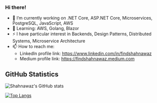 ### Hi there!

- 🔭 I’m currently working on .NET Core, ASP.NET Core, Microservices, PostgreSQL, JavaScript, AWS
- 🌱 Learning: AWS, Golang, Blazor
- ⚡ I have particular interest in Backends, Design Patterns, Distributed Systems, Microservice Architecture
- 📫 How to reach me: 
   - LinkedIn profile link: https://www.linkedin.com/in/findshahnawaz
   - Medium profile link: https://findshahnawaz.medium.com

## GitHub Statistics
![Shahnawaz's GitHub stats](https://github-readme-stats.vercel.app/api?username=Shahnawaz-QI&show_icons=true&theme=merko)

[![Top Langs](https://github-readme-stats.vercel.app/api/top-langs/?username=Shahnawaz-QI&layout=compact)](https://github.com/anuraghazra/github-readme-stats)
